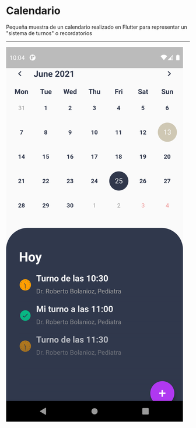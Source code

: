 # Calendario
Pequeña muestra de un calendario realizado en Flutter para representar un "sistema de turnos" o recordatorios

---

![](sample.png "muestra de la app")